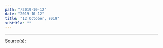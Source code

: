 ```yaml
---
path: "/2019-10-12"
date: "2019-10-12"
title: "12 October, 2019"
subtitle: ""
---
```


<tweet id="1183037520503885824"></tweet>

---


<span class="sources">
Source(s): <a href="" target="_blank" rel="noopener noreferrer"></a>
</span>